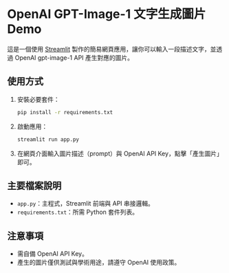 # OpenAI GPT-Image-1 文字生成圖片 Demo

這是一個使用 [Streamlit](https://streamlit.io/) 製作的簡易網頁應用，讓你可以輸入一段描述文字，並透過 OpenAI gpt-image-1 API 產生對應的圖片。

## 使用方式

1. 安裝必要套件：

   ```bash
   pip install -r requirements.txt
   ```

2. 啟動應用：

   ```bash
   streamlit run app.py
   ```

3. 在網頁介面輸入圖片描述（prompt）與 OpenAI API Key，點擊「產生圖片」即可。

## 主要檔案說明

- `app.py`：主程式，Streamlit 前端與 API 串接邏輯。
- `requirements.txt`：所需 Python 套件列表。

## 注意事項

- 需自備 OpenAI API Key。
- 產生的圖片僅供測試與學術用途，請遵守 OpenAI 使用政策。
